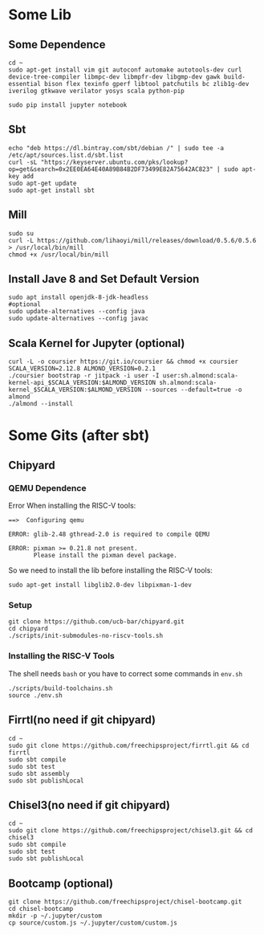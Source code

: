 # Some Lib

## Some Dependence

```shell
cd ~
sudo apt-get install vim git autoconf automake autotools-dev curl device-tree-compiler libmpc-dev libmpfr-dev libgmp-dev gawk build-essential bison flex texinfo gperf libtool patchutils bc zlib1g-dev iverilog gtkwave verilator yosys scala python-pip

sudo pip install jupyter notebook
```

## Sbt

```shell
echo "deb https://dl.bintray.com/sbt/debian /" | sudo tee -a /etc/apt/sources.list.d/sbt.list
curl -sL "https://keyserver.ubuntu.com/pks/lookup?op=get&search=0x2EE0EA64E40A89B84B2DF73499E82A75642AC823" | sudo apt-key add
sudo apt-get update
sudo apt-get install sbt
```

## Mill

```shell
sudo su
curl -L https://github.com/lihaoyi/mill/releases/download/0.5.6/0.5.6 > /usr/local/bin/mill
chmod +x /usr/local/bin/mill
```

## Install Jave 8 and Set Default Version

```shell
sudo apt install openjdk-8-jdk-headless
#optional
sudo update-alternatives --config java
sudo update-alternatives --config javac
```

## Scala Kernel for Jupyter (optional)

```shell
curl -L -o coursier https://git.io/coursier && chmod +x coursier
SCALA_VERSION=2.12.8 ALMOND_VERSION=0.2.1
./coursier bootstrap -r jitpack -i user -I user:sh.almond:scala-kernel-api_$SCALA_VERSION:$ALMOND_VERSION sh.almond:scala-kernel_$SCALA_VERSION:$ALMOND_VERSION --sources --default=true -o almond
./almond --install
```

# Some Gits (after sbt)

## Chipyard

### QEMU Dependence

Error When installing the RISC-V tools:

```shell
==>  Configuring qemu

ERROR: glib-2.48 gthread-2.0 is required to compile QEMU

ERROR: pixman >= 0.21.8 not present.
       Please install the pixman devel package.
```

So we need to install the lib before installing the RISC-V tools:

```shell
sudo apt-get install libglib2.0-dev libpixman-1-dev
```

### Setup

```shell
git clone https://github.com/ucb-bar/chipyard.git
cd chipyard
./scripts/init-submodules-no-riscv-tools.sh
```

### Installing the RISC-V Tools

The shell needs `bash` or you have to correct some commands in `env.sh`
```shell
./scripts/build-toolchains.sh
source ./env.sh
```

## Firrtl(no need if git chipyard)

```shell
cd ~
sudo git clone https://github.com/freechipsproject/firrtl.git && cd firrtl
sudo sbt compile
sudo sbt test
sudo sbt assembly
sudo sbt publishLocal
```


## Chisel3(no need if git chipyard)

```shell
cd ~
sudo git clone https://github.com/freechipsproject/chisel3.git && cd chisel3
sudo sbt compile
sudo sbt test
sudo sbt publishLocal
```



## Bootcamp (optional)

```shell
git clone https://github.com/freechipsproject/chisel-bootcamp.git
cd chisel-bootcamp
mkdir -p ~/.jupyter/custom
cp source/custom.js ~/.jupyter/custom/custom.js
```

